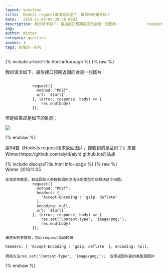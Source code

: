 ```yaml
---
layout: question
title:  NodeJs request请求返回图片，接收到的是乱码？
date:   2018-11-05T06:39:39.000Z
description: 我的请求如下，最后接口预期返回的会是一张图片：            request({              method  "POST",    ...
img: 
author: Winter
category: question
answer: 1
tags: 前端的一些坑
---
```

<div class="article-root">
  <div class="article">
    {% include articleTitle.html info=page %}
    {% raw %}
    <div class="article-content"><p>我的请求如下，最后接口预期返回的会是一张图片：</p>

<pre>
<code>
            request({
              method: &quot;POST&quot;,
              url: `${url}`,
            }, (error, response, body) =&gt; {
                res.end(body)
            });
</code></pre>

<p>但是结果却是如下的乱码：</p>

<p><img class="thumb-img" src="https://www.samyoc.com/uploads/users/1/images/1541399763057.png" style="max-width:100%" /></p>
</div>
    {% endraw %}
  </div>
  <p class="winter_mark">第94篇《NodeJs request请求返回图片，接收到的是乱码？》来自Winter(https://github.com/aiyld/aiyld.github.io)的站点</p>
  <div class="discuss-wrapper">
    {% include discussTitle.html info=page %}
    {% raw %}
    <div class="discuss-list">
    <div class="discuss-item">
        <div class="discuss-parent">
          <div class="discuss-meta">
            <span class="discuss-user">Winter</span>
            <span class="discuss-time">2018.11.05</span>
          </div>
          <div class="discuss-comment"><pre>
<code>在请求参数里，和返回加入参数和调用方法说明类型可以解决这个问题。
            request({
              method: &quot;POST&quot;,
              headers: {
                &#39;Accept-Encoding&#39;: &#39;gzip, deflate&#39;
              },
              encoding: null,
              url: `${url}`,
            }, (error, response, body) =&gt; {
                res.set(&#39;Content-Type&#39;, &#39;image/png;&#39;);
                res.end(body)
            });</code></pre>

<p><code>请求头的参数加，阻止request自动转码</code></p>

<p><code>headers: { &#39;Accept-Encoding&#39;: &#39;gzip, deflate&#39; }, encoding: null,</code></p>

<p><code>调用方法res.set(&#39;Content-Type&#39;, &#39;image/png;&#39;); &nbsp;说明返回内容的类型是图片</code></p>
</div>
        </div></div>
    </div>
    {% endraw %}
  </div>
<div>
